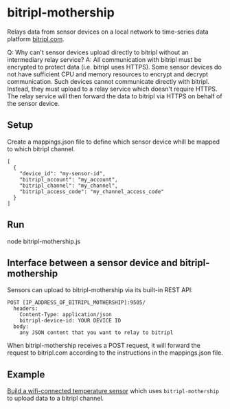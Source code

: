 # bitripl-mothership

Relays data from sensor devices on a local network to time-series data platform [bitripl.com](https://www.bitripl.com).

Q: Why can't sensor devices upload directly to bitripl without an intermediary relay service?  A: All communication with bitripl must be encrypted to protect data (i.e. bitripl uses HTTPS).  Some sensor devices do not have sufficient CPU and memory resources to encrypt and decrypt communication.  Such devices cannot communicate directly with bitripl.  Instead, they must upload to a relay service which doesn't require HTTPS.  The relay service will then forward the data to bitripl via HTTPS on behalf of the sensor device.


## Setup

Create a mappings.json file to define which sensor device whill be mapped to which bitripl channel.

```
[
  {
    "device_id": "my-sensor-id",
    "bitripl_account": "my_account",
    "bitripl_channel": "my_channel",
    "bitripl_access_code": "my_channel_access_code"
  }
]
```

## Run

node bitripl-mothership.js

## Interface between a sensor device and bitripl-mothership

Sensors can upload to bitripl-mothership via its built-in REST API:

```
POST [IP_ADDRESS_OF_BITRIPL_MOTHERSHIP]:9505/
  headers: 
    Content-Type: application/json
    bitripl-device-id: YOUR DEVICE ID
  body:
    any JSON content that you want to relay to bitripl
```

When bitripl-mothership receives a POST request, it will forward the request to bitripl.com according to the instructions in the mappings.json file.

## Example

[Build a wifi-connected temperature sensor](https://www.bitripl.com/docs/tutorials/build-temperature-sensor/build-temperature-sensor/) which uses `bitripl-mothership` to upload data to a bitripl channel.